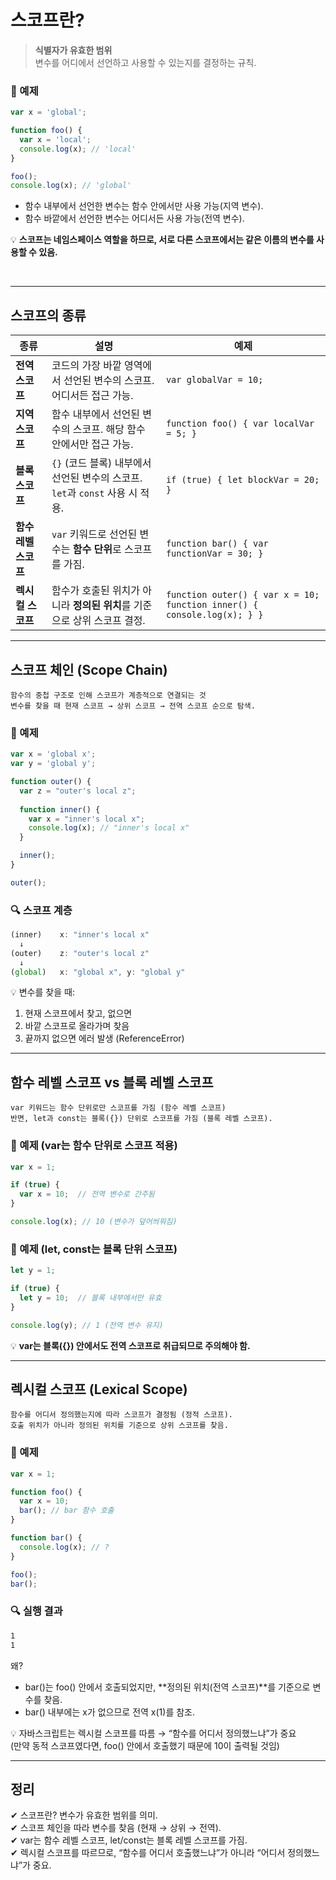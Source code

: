 # 스코프란?
> **식별자가 유효한 범위**  
> 변수를 어디에서 선언하고 사용할 수 있는지를 결정하는 규칙.

### 📌 예제
```javascript
var x = 'global';

function foo() {
  var x = 'local';
  console.log(x); // 'local'
}

foo();
console.log(x); // 'global'
```
- 함수 내부에서 선언한 변수는 함수 안에서만 사용 가능(지역 변수).
- 함수 바깥에서 선언한 변수는 어디서든 사용 가능(전역 변수).

💡 **스코프는 네임스페이스 역할을 하므로, 서로 다른 스코프에서는 같은 이름의 변수를 사용할 수 있음.**

<br/>

---

## **스코프의 종류**

| **종류**       | **설명**                                         | **예제**                      |
|--------------|--------------------------------|------------------------------|
| **전역 스코프** | 코드의 가장 바깥 영역에서 선언된 변수의 스코프. 어디서든 접근 가능. | `var globalVar = 10;` |
| **지역 스코프** | 함수 내부에서 선언된 변수의 스코프. 해당 함수 안에서만 접근 가능. | `function foo() { var localVar = 5; }` |
| **블록 스코프** | `{}` (코드 블록) 내부에서 선언된 변수의 스코프. `let`과 `const` 사용 시 적용. | `if (true) { let blockVar = 20; }` |
| **함수 레벨 스코프** | `var` 키워드로 선언된 변수는 **함수 단위**로 스코프를 가짐. | `function bar() { var functionVar = 30; }` |
| **렉시컬 스코프** | 함수가 호출된 위치가 아니라 **정의된 위치**를 기준으로 상위 스코프 결정. | `function outer() { var x = 10; function inner() { console.log(x); } }` |

---

## 스코프 체인 (Scope Chain)

~~~
함수의 중첩 구조로 인해 스코프가 계층적으로 연결되는 것
변수를 찾을 때 현재 스코프 → 상위 스코프 → 전역 스코프 순으로 탐색.
~~~

### 📌 예제
```javascript
var x = 'global x';
var y = 'global y';

function outer() {
  var z = "outer's local z";
  
  function inner() {
    var x = "inner's local x";
    console.log(x); // "inner's local x"
  }

  inner();
}

outer();
```

### 🔍 스코프 계층
```javascript
(inner)    x: "inner's local x"
  ↓
(outer)    z: "outer's local z"
  ↓
(global)   x: "global x", y: "global y"
```
💡 변수를 찾을 때:<br/>
1. 현재 스코프에서 찾고, 없으면
2. 바깥 스코프로 올라가며 찾음
3. 끝까지 없으면 에러 발생 (ReferenceError)

---

## 함수 레벨 스코프 vs 블록 레벨 스코프

~~~
var 키워드는 함수 단위로만 스코프를 가짐 (함수 레벨 스코프)
반면, let과 const는 블록({}) 단위로 스코프를 가짐 (블록 레벨 스코프).
~~~

### 📌 예제 (var는 함수 단위로 스코프 적용)
```javascript
var x = 1;

if (true) {
  var x = 10;  // 전역 변수로 간주됨
}

console.log(x); // 10 (변수가 덮어씌워짐)
```

### 📌 예제 (let, const는 블록 단위 스코프)
```javascript
let y = 1;

if (true) {
  let y = 10;  // 블록 내부에서만 유효
}

console.log(y); // 1 (전역 변수 유지)
```

💡 **var는 블록({}) 안에서도 전역 스코프로 취급되므로 주의해야 함.**

---

## 렉시컬 스코프 (Lexical Scope)
~~~
함수를 어디서 정의했는지에 따라 스코프가 결정됨 (정적 스코프).
호출 위치가 아니라 정의된 위치를 기준으로 상위 스코프를 찾음.
~~~

### 📌 예제
```javascript
var x = 1;

function foo() {
  var x = 10;
  bar(); // bar 함수 호출
}

function bar() {
  console.log(x); // ?
}

foo();
bar();
```

### 🔍 실행 결과
```bash
1
1
```

왜?<br/>
- bar()는 foo() 안에서 호출되었지만, **정의된 위치(전역 스코프)**를 기준으로 변수를 찾음.
- bar() 내부에는 x가 없으므로 전역 x(1)를 참조.

💡 자바스크립트는 렉시컬 스코프를 따름 → “함수를 어디서 정의했느냐”가 중요<br/>
(만약 동적 스코프였다면, foo() 안에서 호출했기 때문에 10이 출력될 것임)

---

## 정리

✔ 스코프란? 변수가 유효한 범위를 의미.<br/>
✔ 스코프 체인을 따라 변수를 찾음 (현재 → 상위 → 전역).<br/>
✔ var는 함수 레벨 스코프, let/const는 블록 레벨 스코프를 가짐.<br/>
✔ 렉시컬 스코프를 따르므로, “함수를 어디서 호출했느냐”가 아니라 “어디서 정의했느냐”가 중요.<br/>

